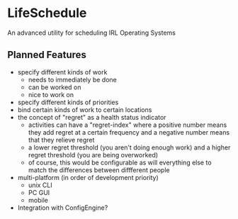 # LifeSchedule
An advanced utility for scheduling IRL Operating Systems

## Planned Features
- specify different kinds of work
  - needs to immediately be done
  - can be worked on
  - nice to work on
- specify different kinds of priorities
- bind certain kinds of work to certain locations
- the concept of "regret" as a health status indicator
  - activities can have a "regret-index" where a positive number means they add regret at a certain frequency and a negative number means that they relieve regret
  - a lower regret threshold (you aren't doing enough work) and a higher regret threshold (you are being overworked)
  - of course, this would be configurable as will everything else to match the differences between diffferent people
- multi-platform (in order of development priority)
  - unix CLI
  - PC GUI
  - mobile
- Integration with ConfigEngine?

